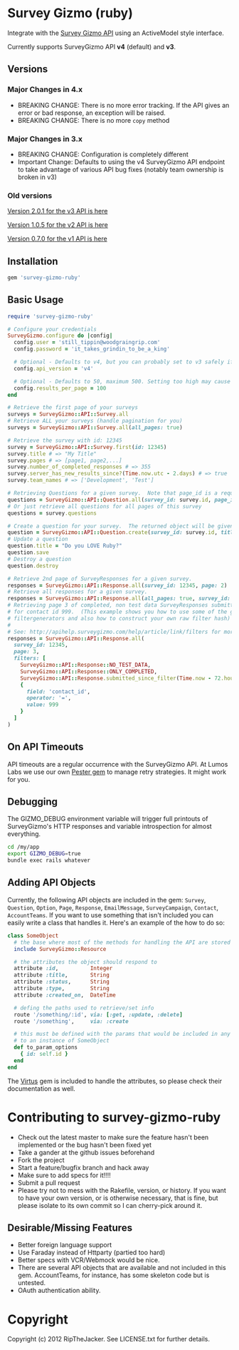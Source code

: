 # Survey Gizmo (ruby)

Integrate with the [Survey Gizmo API](http://apisurveygizmo.helpgizmo.com/help) using an ActiveModel style interface.

Currently supports SurveyGizmo API **v4** (default) and **v3**.

## Versions

### Major Changes in 4.x

* BREAKING CHANGE: There is no more error tracking.  If the API gives an error or bad response, an exception will be raised.
* BREAKING CHANGE: There is no more ```copy``` method

### Major Changes in 3.x

* BREAKING CHANGE: Configuration is completely different
* Important Change: Defaults to using the v4 SurveyGizmo API endpoint to take advantage of various API bug fixes (notably team ownership is broken in v3)

### Old versions

[Version 2.0.1 for the v3 API is here](https://github.com/RipTheJacker/survey-gizmo-ruby/releases/tag/v2.0.1)

[Version 1.0.5 for the v2 API is here](https://github.com/RipTheJacker/survey-gizmo-ruby/releases/tag/v1.0.5)

[Version 0.7.0 for the v1 API is here](https://github.com/RipTheJacker/survey-gizmo-ruby/releases/tag/v0.7.0)

## Installation

```ruby
gem 'survey-gizmo-ruby'
```

## Basic Usage

```ruby
require 'survey-gizmo-ruby'

# Configure your credentials
SurveyGizmo.configure do |config|
  config.user = 'still_tippin@woodgraingrip.com'
  config.password = 'it_takes_grindin_to_be_a_king'

  # Optional - Defaults to v4, but you can probably set to v3 safely if you suspect a bug in v4
  config.api_version = 'v4'

  # Optional - Defaults to 50, maximum 500. Setting too high may cause SurveyGizmo to start throwing timeouts.
  config.results_per_page = 100
end

# Retrieve the first page of your surveys
surveys = SurveyGizmo::API::Survey.all
# Retrieve ALL your surveys (handle pagination for you)
surveys = SurveyGizmo::API::Survey.all(all_pages: true)

# Retrieve the survey with id: 12345
survey = SurveyGizmo::API::Survey.first(id: 12345)
survey.title # => "My Title"
survey.pages # => [page1, page2,...]
survey.number_of_completed_responses # => 355
survey.server_has_new_results_since?(Time.now.utc - 2.days) # => true
survey.team_names # => ['Development', 'Test']

# Retrieving Questions for a given survey.  Note that page_id is a required parameter.
questions = SurveyGizmo::API::Question.all(survey_id: survey.id, page_id: 1)
# Or just retrieve all questions for all pages of this survey
questions = survey.questions

# Create a question for your survey.  The returned object will be given an :id parameter by SG.
question = SurveyGizmo::API::Question.create(survey_id: survey.id, title: 'Do you like ruby?', type: 'checkbox')
# Update a question
question.title = "Do you LOVE Ruby?"
question.save
# Destroy a question
question.destroy

# Retrieve 2nd page of SurveyResponses for a given survey.
responses = SurveyGizmo::API::Response.all(survey_id: 12345, page: 2)
# Retrieve all responses for a given survey.
responses = SurveyGizmo::API::Response.all(all_pages: true, survey_id: 12345)
# Retrieving page 3 of completed, non test data SurveyResponses submitted within the past 3 days
# for contact id 999.  (This example shows you how to use some of the gem's built in filters and
# filtergenerators and also how to construct your own raw filter hash)
#
# See: http://apihelp.surveygizmo.com/help/article/link/filters for more info on filters
responses = SurveyGizmo::API::Response.all(
  survey_id: 12345,
  page: 3,
  filters: [
    SurveyGizmo::API::Response::NO_TEST_DATA,
    SurveyGizmo::API::Response::ONLY_COMPLETED,
    SurveyGizmo::API::Response.submitted_since_filter(Time.now - 72.hours)
    {
      field: 'contact_id',
      operator: '=',
      value: 999
    }
  ]
)
```

## On API Timeouts

API timeouts are a regular occurrence with the SurveyGizmo API.  At Lumos Labs we use our own [Pester gem](https://github.com/lumoslabs/pester) to manage retry strategies.  It might work for you.

## Debugging

The GIZMO_DEBUG environment variable will trigger full printouts of SurveyGizmo's HTTP responses and variable introspection for almost everything.

```bash
cd /my/app
export GIZMO_DEBUG=true
bundle exec rails whatever
```

## Adding API Objects

Currently, the following API objects are included in the gem: `Survey`, `Question`, `Option`, `Page`, `Response`, `EmailMessage`, `SurveyCampaign`, `Contact`, `AccountTeams`. If you want to use something that isn't included you can easily write a class that handles it. Here's an example of the how to do so:

```ruby
class SomeObject
  # the base where most of the methods for handling the API are stored
  include SurveyGizmo::Resource

  # the attributes the object should respond to
  attribute :id,          Integer
  attribute :title,       String
  attribute :status,      String
  attribute :type,        String
  attribute :created_on,  DateTime

  # defing the paths used to retrieve/set info
  route '/something/:id', via: [:get, :update, :delete]
  route '/something',     via: :create

  # this must be defined with the params that would be included in any route related
  # to an instance of SomeObject
  def to_param_options
    { id: self.id }
  end
end
```

The [Virtus](https://github.com/solnic/virtus) gem is included to handle the attributes, so please check their documentation as well.

# Contributing to survey-gizmo-ruby

* Check out the latest master to make sure the feature hasn't been implemented or the bug hasn't been fixed yet
* Take a gander at the github issues beforehand
* Fork the project
* Start a feature/bugfix branch and hack away
* Make sure to add specs for it!!!!
* Submit a pull request
* Please try not to mess with the Rakefile, version, or history. If you want to have your own version, or is otherwise necessary, that is fine, but please isolate to its own commit so I can cherry-pick around it.

## Desirable/Missing Features

* Better foreign language support
* Use Faraday instead of Httparty (partied too hard)
* Better specs with VCR/Webmock would be nice.
* There are several API objects that are available and not included in this gem.  AccountTeams, for instance, has some skeleton code but is untested.
* OAuth authentication ability.

# Copyright

Copyright (c) 2012 RipTheJacker. See LICENSE.txt for
further details.

